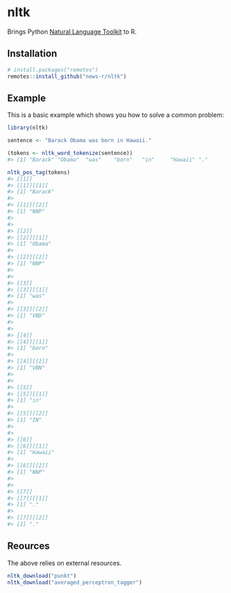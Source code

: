 
<!-- README.md is generated from README.Rmd. Please edit that file -->
<!-- badges: start -->
<!-- badges: end -->
nltk
====

Brings Python [Natural Language Toolkit](https://www.nltk.org/) to R.

Installation
------------

``` r
# install.packages("remotes")
remotes::install_github("news-r/nltk")
```

Example
-------

This is a basic example which shows you how to solve a common problem:

``` r
library(nltk)

sentence <- "Barack Obama was born in Hawaii."

(tokens <- nltk_word_tokenize(sentence))
#> [1] "Barack" "Obama"  "was"    "born"   "in"     "Hawaii" "."

nltk_pos_tag(tokens)
#> [[1]]
#> [[1]][[1]]
#> [1] "Barack"
#> 
#> [[1]][[2]]
#> [1] "NNP"
#> 
#> 
#> [[2]]
#> [[2]][[1]]
#> [1] "Obama"
#> 
#> [[2]][[2]]
#> [1] "NNP"
#> 
#> 
#> [[3]]
#> [[3]][[1]]
#> [1] "was"
#> 
#> [[3]][[2]]
#> [1] "VBD"
#> 
#> 
#> [[4]]
#> [[4]][[1]]
#> [1] "born"
#> 
#> [[4]][[2]]
#> [1] "VBN"
#> 
#> 
#> [[5]]
#> [[5]][[1]]
#> [1] "in"
#> 
#> [[5]][[2]]
#> [1] "IN"
#> 
#> 
#> [[6]]
#> [[6]][[1]]
#> [1] "Hawaii"
#> 
#> [[6]][[2]]
#> [1] "NNP"
#> 
#> 
#> [[7]]
#> [[7]][[1]]
#> [1] "."
#> 
#> [[7]][[2]]
#> [1] "."
```

Reources
--------

The above relies on external resources.

``` r
nltk_download("punkt")
nltk_download("averaged_perceptron_tagger")
```

